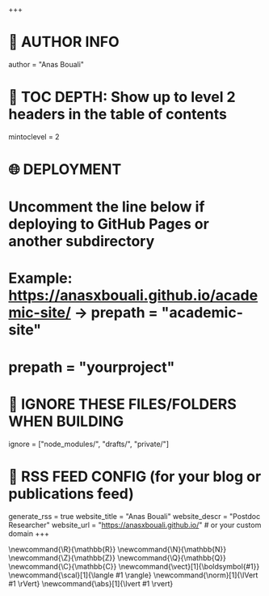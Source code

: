 <!--
Global configuration for Franklin.jl
Used for metadata, site-wide behavior, and deployment settings.
-->

+++
# 👤 AUTHOR INFO
author = "Anas Bouali"

# 🧭 TOC DEPTH: Show up to level 2 headers in the table of contents
mintoclevel = 2

# 🌐 DEPLOYMENT
# Uncomment the line below if deploying to GitHub Pages or another subdirectory
# Example: https://anasxbouali.github.io/academic-site/ → prepath = "academic-site"
# prepath = "yourproject"

# 🧼 IGNORE THESE FILES/FOLDERS WHEN BUILDING
ignore = ["node_modules/", "drafts/", "private/"]

# 🔔 RSS FEED CONFIG (for your blog or publications feed)
generate_rss = true
website_title = "Anas Bouali"
website_descr = "Postdoc Researcher"
website_url   = "https://anasxbouali.github.io/"  # or your custom domain
+++

<!--
LaTeX macros available throughout your site
Define mathematical shorthand or formatting
-->
\newcommand{\R}{\mathbb{R}}
\newcommand{\N}{\mathbb{N}}
\newcommand{\Z}{\mathbb{Z}}
\newcommand{\Q}{\mathbb{Q}}
\newcommand{\C}{\mathbb{C}}
\newcommand{\vect}[1]{\boldsymbol{#1}}
\newcommand{\scal}[1]{\langle #1 \rangle}
\newcommand{\norm}[1]{\lVert #1 \rVert}
\newcommand{\abs}[1]{\lvert #1 \rvert}
